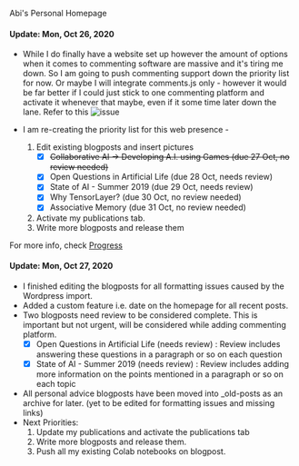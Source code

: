 Abi's Personal Homepage 

#### Update: Mon, Oct 26, 2020
- While I do finally have a website set up however the amount of options when it comes to commenting software are massive and it's tiring me down. So I am going to push commenting support down the priority list for now. Or maybe I will integrate comments.js only - however it would be far better if I could just stick to one commenting platform and activate it whenever that maybe, even if it some time later down the lane. Refer to this ![issue](https://github.com/abi-aryan/blog/issues/30)

- I am re-creating the priority list for this web presence -
    1. Edit existing blogposts and insert pictures
        - [x] ~~Collaborative AI -> Developing A.I. using Games (due 27 Oct, no review needed)~~
        - [x] Open Questions in Artificial Life (due 28 Oct, needs review)
        - [x] State of AI - Summer 2019 (due 29 Oct, needs review)
        - [x] Why TensorLayer? (due 30 Oct, no review needed)
        - [x] Associative Memory (due 31 Oct, no review needed)
    2. Activate my publications tab.
    3. Write more blogposts and release them

For more info, check [Progress](https://github.com/abi-aryan/blog/projects/1)

#### Update: Mon, Oct 27, 2020
- I finished editing the blogposts for all formatting issues caused by the Wordpress import. 
- Added a custom feature i.e. date on the homepage for all recent posts.
- Two blogposts need review to be considered complete. This is important but not urgent, will be considered while adding commenting platform.
    - [x] Open Questions in Artificial Life (needs review) : Review includes answering these questions in a paragraph or so on each question
    - [x] State of AI - Summer 2019 (needs review) : Review includes adding more information on the points mentioned in a paragraph or so on each topic
- All personal advice blogposts have been moved into _old-posts as an archive for later. (yet to be edited for formatting issues and missing links)
- Next Priorities:
    1. Update my publications and activate the publications tab
    2. Write more blogposts and release them.
    3. Push all my existing Colab notebooks on blogpost.